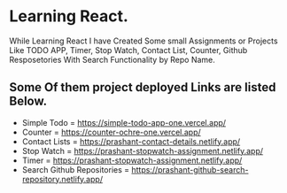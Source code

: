 # Learning React.

While Learning React I have Created Some small Assignments or Projects Like TODO APP, Timer, Stop Watch, Contact List, Counter, Github Resposetories With Search Functionality by Repo Name. 

## Some Of them project deployed Links are listed Below.

- Simple Todo = https://simple-todo-app-one.vercel.app/
- Counter = https://counter-ochre-one.vercel.app/
- Contact Lists = https://prashant-contact-details.netlify.app/
- Stop Watch = https://prashant-stopwatch-assignment.netlify.app/
- Timer = https://prashant-stopwatch-assignment.netlify.app/
- Search Github Repositories = https://prashant-github-search-repository.netlify.app/

